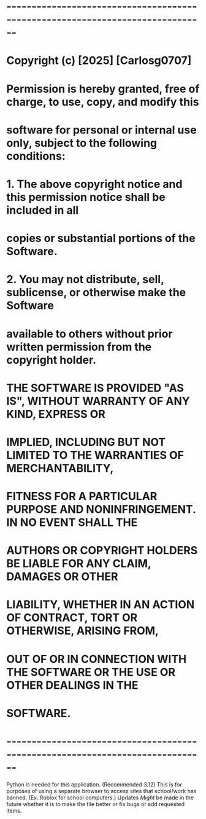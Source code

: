 # ------------------------------------------------------------------------------
# Copyright (c) [2025] [Carlosg0707]
#
# Permission is hereby granted, free of charge, to use, copy, and modify this
# software for personal or internal use only, subject to the following conditions:
#
# 1. The above copyright notice and this permission notice shall be included in all
#    copies or substantial portions of the Software.
# 2. You may not distribute, sell, sublicense, or otherwise make the Software
#    available to others without prior written permission from the copyright holder.
#
# THE SOFTWARE IS PROVIDED "AS IS", WITHOUT WARRANTY OF ANY KIND, EXPRESS OR
# IMPLIED, INCLUDING BUT NOT LIMITED TO THE WARRANTIES OF MERCHANTABILITY,
# FITNESS FOR A PARTICULAR PURPOSE AND NONINFRINGEMENT. IN NO EVENT SHALL THE
# AUTHORS OR COPYRIGHT HOLDERS BE LIABLE FOR ANY CLAIM, DAMAGES OR OTHER
# LIABILITY, WHETHER IN AN ACTION OF CONTRACT, TORT OR OTHERWISE, ARISING FROM,
# OUT OF OR IN CONNECTION WITH THE SOFTWARE OR THE USE OR OTHER DEALINGS IN THE
# SOFTWARE.
# ------------------------------------------------------------------------------


Python is needed for this application.
(Recommended 3.12)
This is for purposes of using a separate browser to access sites that school/work has banned. (Ex. Roblox for school computers.)
Updates *Might* be made in the future whether it is to make the file better or fix bugs or add requested items.
